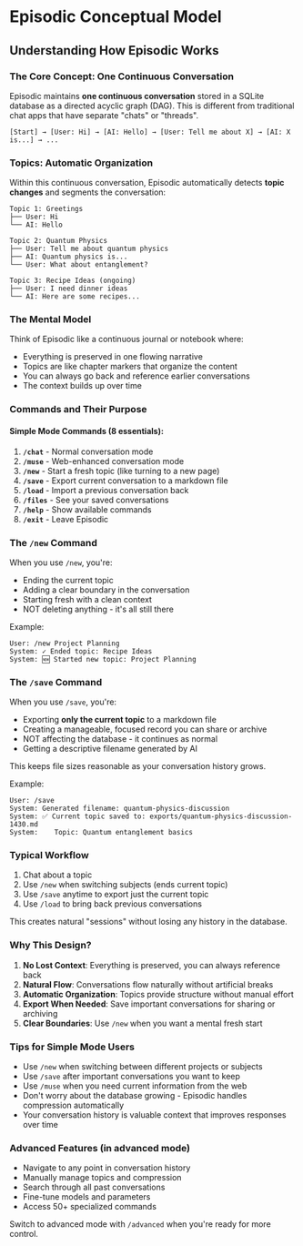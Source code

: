 # Episodic Conceptual Model

## Understanding How Episodic Works

### The Core Concept: One Continuous Conversation

Episodic maintains **one continuous conversation** stored in a SQLite database as a directed acyclic graph (DAG). This is different from traditional chat apps that have separate "chats" or "threads".

```
[Start] → [User: Hi] → [AI: Hello] → [User: Tell me about X] → [AI: X is...] → ...
```

### Topics: Automatic Organization

Within this continuous conversation, Episodic automatically detects **topic changes** and segments the conversation:

```
Topic 1: Greetings
├── User: Hi
└── AI: Hello

Topic 2: Quantum Physics  
├── User: Tell me about quantum physics
├── AI: Quantum physics is...
└── User: What about entanglement?

Topic 3: Recipe Ideas (ongoing)
├── User: I need dinner ideas
└── AI: Here are some recipes...
```

### The Mental Model

Think of Episodic like a continuous journal or notebook where:
- Everything is preserved in one flowing narrative
- Topics are like chapter markers that organize the content
- You can always go back and reference earlier conversations
- The context builds up over time

### Commands and Their Purpose

#### Simple Mode Commands (8 essentials):

1. **`/chat`** - Normal conversation mode
2. **`/muse`** - Web-enhanced conversation mode
3. **`/new`** - Start a fresh topic (like turning to a new page)
4. **`/save`** - Export current conversation to a markdown file
5. **`/load`** - Import a previous conversation back
6. **`/files`** - See your saved conversations
7. **`/help`** - Show available commands
8. **`/exit`** - Leave Episodic

### The `/new` Command

When you use `/new`, you're:
- Ending the current topic
- Adding a clear boundary in the conversation
- Starting fresh with a clean context
- NOT deleting anything - it's all still there

Example:
```
User: /new Project Planning
System: ✓ Ended topic: Recipe Ideas
System: 🆕 Started new topic: Project Planning
```

### The `/save` Command

When you use `/save`, you're:
- Exporting **only the current topic** to a markdown file
- Creating a manageable, focused record you can share or archive
- NOT affecting the database - it continues as normal
- Getting a descriptive filename generated by AI

This keeps file sizes reasonable as your conversation history grows.

Example:
```
User: /save
System: Generated filename: quantum-physics-discussion
System: ✅ Current topic saved to: exports/quantum-physics-discussion-1430.md
System:    Topic: Quantum entanglement basics
```

### Typical Workflow

1. Chat about a topic
2. Use `/new` when switching subjects (ends current topic)
3. Use `/save` anytime to export just the current topic
4. Use `/load` to bring back previous conversations

This creates natural "sessions" without losing any history in the database.

### Why This Design?

1. **No Lost Context**: Everything is preserved, you can always reference back
2. **Natural Flow**: Conversations flow naturally without artificial breaks
3. **Automatic Organization**: Topics provide structure without manual effort
4. **Export When Needed**: Save important conversations for sharing or archiving
5. **Clear Boundaries**: Use `/new` when you want a mental fresh start

### Tips for Simple Mode Users

- Use `/new` when switching between different projects or subjects
- Use `/save` after important conversations you want to keep
- Use `/muse` when you need current information from the web
- Don't worry about the database growing - Episodic handles compression automatically
- Your conversation history is valuable context that improves responses over time

### Advanced Features (in advanced mode)

- Navigate to any point in conversation history
- Manually manage topics and compression
- Search through all past conversations
- Fine-tune models and parameters
- Access 50+ specialized commands

Switch to advanced mode with `/advanced` when you're ready for more control.